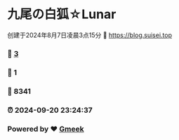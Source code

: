 # 九尾の白狐☆Lunar
创建于2024年8月7日凌晨3点15分 :link: https://blog.suisei.top 
### :page_facing_up: [3](https://blog.suisei.top/tag.html) 
### :speech_balloon: 1 
### :hibiscus: 8341 
### :alarm_clock: 2024-09-20 23:24:37 
### Powered by :heart: [Gmeek](https://github.com/Meekdai/Gmeek)
